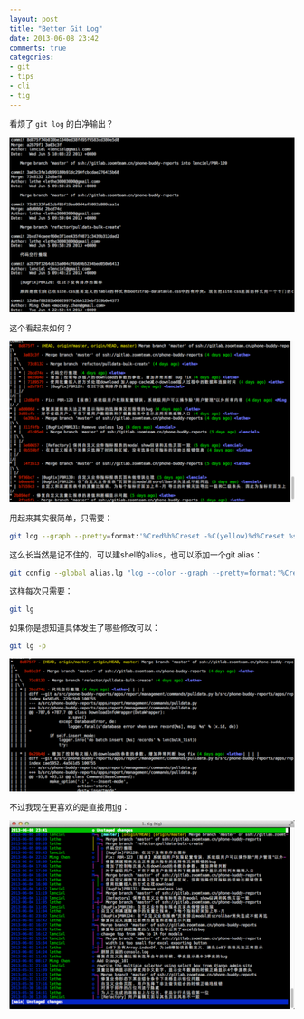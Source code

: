 ```yaml
---
layout: post
title: "Better Git Log"
date: 2013-06-08 23:42
comments: true
categories: 
- git
- tips
- cli
- tig
---
```


看烦了 `git log` 的白净输出？

![Raw git log output](/downloads/images/git_raw.png "Don't touch me...")

这个看起来如何？

![Git graph log output](/downloads/images/git_graph.png "Don't touch me...")

用起来其实很简单，只需要：

``` bash
git log --graph --pretty=format:'%Cred%h%Creset -%C(yellow)%d%Creset %s %Cgreen(%cr) %C(bold blue)<%an>%Creset' --abbrev-commit
```

这么长当然是记不住的，可以建shell的alias，也可以添加一个git alias：

``` bash
git config --global alias.lg "log --color --graph --pretty=format:'%Cred%h%Creset -%C(yellow)%d%Creset %s %Cgreen(%cr) %C(bold blue)<%an>%Creset' --abbrev-commit
```

这样每次只需要：

```bash
git lg
```

如果你是想知道具体发生了哪些修改可以：

```bash
git lg -p
```

![Git graph log output with p](/downloads/images/git_p.png "Don't touch me...")

不过我现在更喜欢的是直接用[tig](https://github.com/jonas/tig)：

![Tig output](/downloads/images/tig.png "Don't touch me...")
